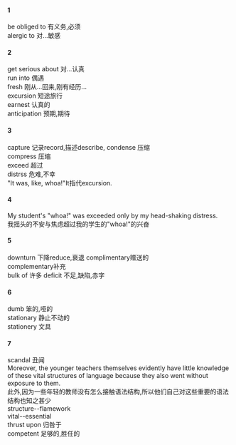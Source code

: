 #### 1  
be obliged to 有义务,必须  
alergic to 对...敏感  
#### 2  
get serious about 对...认真  
run into 偶遇  
fresh 刚从...回来,刚有经历...  
excursion 短途旅行  
earnest 认真的  
anticipation 预期,期待  
#### 3  
capture 记录record,描述describe,
condense 压缩  
compress 压缩  
exceed 超过  
distrss 危难,不幸  
"It was, like, whoa!"It指代excursion.
#### 4 
My student's "whoa!" was exceeded only by my head-shaking distress.  
我摇头的不安与焦虑超过我的学生的"whoa!"的兴奋  
#### 5  
downturn 下降reduce,衰退
complimentary赠送的  
complementary补充  
bulk of 许多
deficit 不足,缺陷,赤字  
#### 6  
dumb 笨的,哑的  
stationary 静止不动的  
stationery 文具  
#### 7  
scandal 丑闻  
Moreover, the younger teachers themselves evidently have little knowledge of these vital structures of language because they also went without exposure to them.   
此外,因为一些年轻的教师没有怎么接触语法结构,所以他们自己对这些重要的语法结构也知之甚少  
structure--flamework  
vital--essential  
thrust upon 归咎于  
competent 足够的,胜任的  

